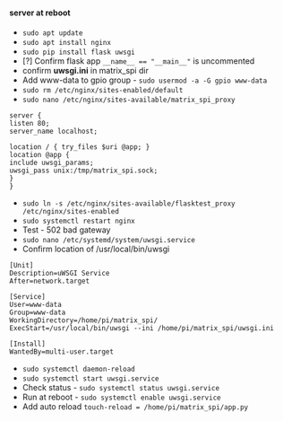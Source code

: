 #### server at reboot
- `sudo apt update`
- `sudo apt install nginx`
- `sudo pip install flask uwsgi`
- [?] Confirm flask app `__name__ == "__main__"` is uncommented 
- confirm **uwsgi.ini** in matrix_spi dir
- Add www-data to gpio group - `sudo usermod -a -G gpio www-data`
- `sudo rm /etc/nginx/sites-enabled/default`
- `sudo nano /etc/nginx/sites-available/matrix_spi_proxy`
  
```
server {
listen 80;
server_name localhost;

location / { try_files $uri @app; }
location @app {
include uwsgi_params;
uwsgi_pass unix:/tmp/matrix_spi.sock;
}
}
```

- `sudo ln -s /etc/nginx/sites-available/flasktest_proxy /etc/nginx/sites-enabled`
- `sudo systemctl restart nginx`
- Test - 502 bad gateway
- `sudo nano /etc/systemd/system/uwsgi.service`
- Confirm location of /usr/local/bin/uwsgi

```
[Unit]
Description=uWSGI Service
After=network.target

[Service]
User=www-data
Group=www-data
WorkingDirectory=/home/pi/matrix_spi/
ExecStart=/usr/local/bin/uwsgi --ini /home/pi/matrix_spi/uwsgi.ini

[Install]
WantedBy=multi-user.target
```

- `sudo systemctl daemon-reload`
- `sudo systemctl start uwsgi.service`
- Check status - `sudo systemctl status uwsgi.service`
- Run at reboot - `sudo systemctl enable uwsgi.service`
- Add auto reload `touch-reload = /home/pi/matrix_spi/app.py`